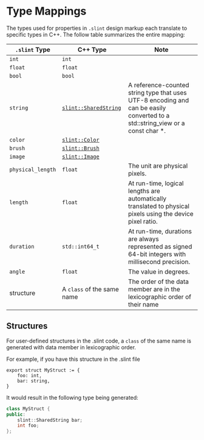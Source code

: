 # Type Mappings

The types used for properties in `.slint` design markup each translate to specific types in C++.
The follow table summarizes the entire mapping:

| `.slint` Type | C++ Type | Note |
| --- | --- | --- |
| `int` | `int` | |
| `float` | `float` | |
| `bool` | `bool` | |
| `string` | [`slint::SharedString`](api/structsixtyfps_1_1_shared_string.html) | A reference-counted string type that uses UTF-8 encoding and can be easily converted to a std::string_view or a const char *. |
| `color` | [`slint::Color`](api/classsixtyfps_1_1_color.html) | |
| `brush` | [`slint::Brush`](api/classsixtyfps_1_1_brush.html) | |
| `image` | [`slint::Image`](api/structsixtyfps_1_1_image.html) | |
| `physical_length` | `float` | The unit are physical pixels. |
| `length` | `float` | At run-time, logical lengths are automatically translated to physical pixels using the device pixel ratio. |
| `duration` | `std::int64_t` | At run-time, durations are always represented as signed 64-bit integers with millisecond precision. |
| `angle` | `float` | The value in degrees. |
| structure | A `class` of the same name | The order of the data member are in the lexicographic order of their name |

## Structures

For user-defined structures in the .slint code, a `class` of the same name is generated with data member
in lexicographic order.

For example, if you have this structure in the .slint file

```slint,ignore
export struct MyStruct := {
    foo: int,
    bar: string,
}
```

It would result in the following type being generated:

```cpp
class MyStruct {
public:
    slint::SharedString bar;
    int foo;
};
```
